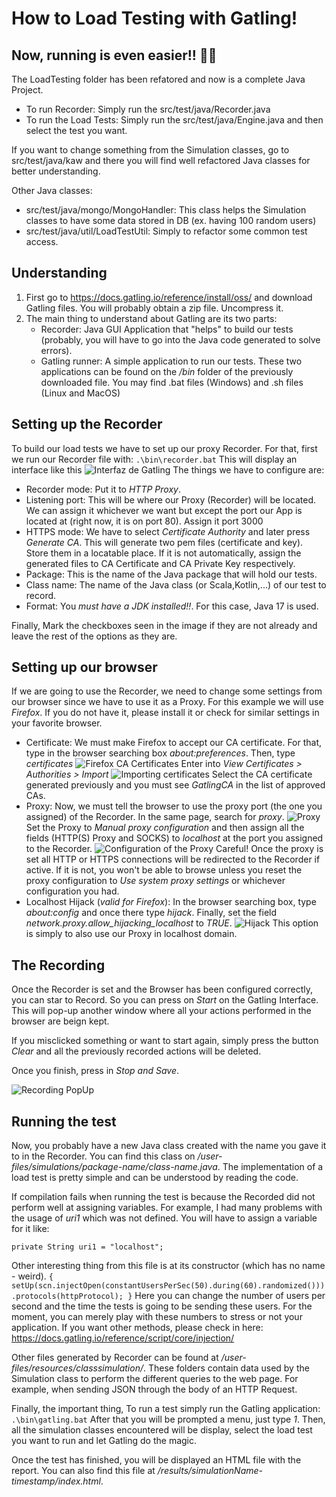 # How to Load Testing with Gatling!

## Now, running is even easier!! 🚀🚀

The LoadTesting folder has been refatored and now is a complete Java
Project.

- To run Recorder: Simply run the src/test/java/Recorder.java
- To run the Load Tests: Simply run the src/test/java/Engine.java and then select the
test you want.

If you want to change something from the Simulation classes, go to
src/test/java/kaw and there you will find well refactored Java classes for
better understanding.

Other Java classes:

- src/test/java/mongo/MongoHandler: This class helps the Simulation classes
to have some data stored in DB (ex. having 100 random users)
- src/test/java/util/LoadTestUtil: Simply to refactor some common test access.

## Understanding
1. First go to https://docs.gatling.io/reference/install/oss/ and download Gatling
   files. You will probably obtain a zip file. Uncompress it.
2. The main thing to understand about Gatling are its two parts:
   - Recorder: Java GUI Application that "helps" to build our tests (probably, you will
    have to go into the Java code generated to solve errors).
   - Gatling runner: A simple application to run our tests.
   These two applications can be found on the */bin* folder of the previously downloaded
   file. You may find .bat files (Windows) and .sh files (Linux and MacOS)

## Setting up the Recorder
To build our load tests we have to set up our proxy Recorder. For that, first we run our
Recorder file with:
``
.\bin\recorder.bat
``
This will display an interface like this
![Interfaz de Gatling](gatling.png)
The things we have to configure are:
- Recorder mode: Put it to *HTTP Proxy*.
- Listening port: This will be where our Proxy (Recorder) will be located. We can assign it whichever
                  we want but except the port our App is located at (right now, it is on port 80).
                  Assign it port 3000
- HTTPS mode: We have to select *Certificate Authority* and later press *Generate CA*. This will
              generate two pem files (certificate and key). Store them in a locatable place.
              If it is not automatically, assign the generated files to CA Certificate and CA Private
              Key respectively.
- Package: This is the name of the Java package that will hold our tests.
- Class name: The name of the Java class (or Scala,Kotlin,...) of our test to record.
- Format: You *must have a JDK installed!!*. For this case, Java 17 is used.

Finally, Mark the checkboxes seen in the image if they are not already and leave the rest of the
options as they are.

## Setting up our browser

If we are going to use the Recorder, we need to change some settings from our browser
since we have to use it as a Proxy. For this example we will use *Firefox*. If you do
not have it, please install it or check for similar settings in your favorite browser.

- Certificate: We must make Firefox to accept our CA certificate. For that, type in the
               browser searching box *about:preferences*. Then, type *certificates*
               ![Firefox CA Certificates](certificates.png)
               Enter into *View Certificates > Authorities > Import*
               ![Importing certificates](certsimport.png)
               Select the CA certificate generated previously and you must see *GatlingCA*
               in the list of approved CAs.
- Proxy: Now, we must tell the browser to use the proxy port (the one you assigned) of the
         Recorder. In the same page, search for *proxy*.
        ![Proxy](proxy.png)
        Set the Proxy to *Manual proxy configuration* and then assign all the fields
        (HTTP(S) Proxy and SOCKS) to *localhost* at the port you assigned to the Recorder.
        ![Configuration of the Proxy](proxyConf.png)
        Careful! Once the proxy is set all HTTP or HTTPS connections will be redirected to
        the Recorder if active. If it is not, you won't be able to browse unless you reset
        the proxy configuration to *Use system proxy settings* or whichever configuration
        you had.
- Localhost Hijack (*valid for Firefox*): In the browser searching box, type *about:config*
                                          and once there type *hijack*. Finally, set the field
                                          *network.proxy.allow_hijacking_localhost* to *TRUE*.
                                          ![Hijack](hijack.png)
                                          This option is simply to also use our Proxy in localhost
                                          domain.

## The Recording

Once the Recorder is set and the Browser has been configured correctly, you can star to Record. So
you can press on *Start* on the Gatling Interface. This will pop-up another window where all your actions
performed in the browser are beign kept.

If you misclicked something or want to start again, simply press the button *Clear* and all the previously
recorded actions will be deleted.

Once you finish, press in *Stop and Save*.

![Recording PopUp](recording.png)

## Running the test

Now, you probably have a new Java class created with the name you gave it to in the Recorder. You
can find this class on */user-files/simulations/package-name/class-name.java*. The implementation
of a load test is pretty simple and can be understood by reading the code.

If compilation fails when running the test is because the Recorded did not perform well at assigning
variables. For example, I had many problems with the usage of *uri1* which was not defined. You will
have to assign a variable for it like:

``
private String uri1 = "localhost";
``

Other interesting thing from this file is at its constructor (which has no name - weird).
``
{
    setUp(scn.injectOpen(constantUsersPerSec(50).during(60).randomized())).protocols(httpProtocol);
}
``
Here you can change the number of users per second and the time the tests is going to be sending
these users. For the moment, you can merely play with these numbers to stress or not your application.
If you want other methods, please check in here: https://docs.gatling.io/reference/script/core/injection/

Other files generated by Recorder can be found at */user-files/resources/classsimulation/*. These folders
contain data used by the Simulation class to perform the different queries to the web page. For
example, when sending JSON through the body of an HTTP Request.

Finally, the important thing, To run a test simply run the Gatling application:
``
.\bin\gatling.bat
``
After that you will be prompted a menu, just type *1*. Then, all the simulation classes encountered
will be display, select the load test you want to run and let Gatling do the magic.

Once the test has finished, you will be displayed an HTML file with the report. You can also find this
file at */results/simulationName-timestamp/index.html*.
        